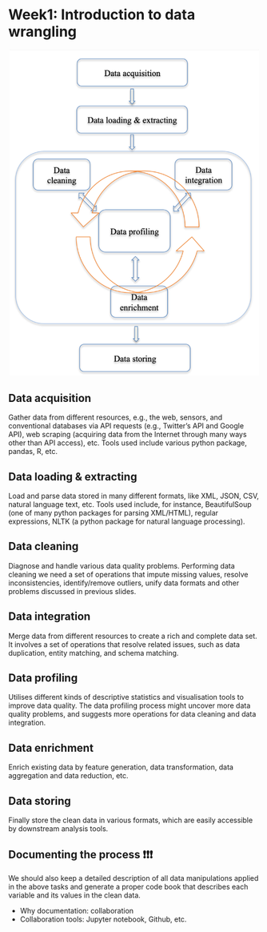 # Week1: Introduction to data wrangling

<div align=center><img src="./Images/w1_major_task.png" alt="w1_major_task" width = "500"/></div>

## Data acquisition

Gather data from different resources, e.g., the web, sensors, and conventional databases via API requests (e.g., Twitter’s API and Google API), web scraping (acquiring data from the Internet through many ways other than API access), etc. Tools used include various python package, pandas, R, etc.

## Data loading & extracting

Load and parse data stored in many different formats, like XML, JSON, CSV, natural language text, etc. Tools used include, for instance, BeautifulSoup (one of many python packages for parsing XML/HTML), regular expressions, NLTK (a python package for natural language processing).

## Data cleaning

Diagnose and handle various data quality problems. Performing data cleaning we need a set of operations that impute missing values, resolve inconsistencies, identify/remove outliers, unify data formats and other problems discussed in previous slides.

## Data integration

Merge data from different resources to create a rich and complete data set. It involves a set of operations that resolve related issues, such as data duplication, entity matching, and schema matching.

## Data profiling

Utilises different kinds of descriptive statistics and visualisation tools to improve data quality. The data profiling process might uncover more data quality problems, and suggests more operations for data cleaning and data integration.

## Data enrichment

Enrich existing data by feature generation, data transformation, data aggregation and data reduction, etc.

## Data storing

Finally store the clean data in various formats, which are easily accessible by downstream analysis tools.

## Documenting the process :exclamation::exclamation::exclamation:

We should also keep a detailed description of all data manipulations applied in the above tasks and generate a proper code book that describes each variable and its values in the clean data.

- Why documentation: collaboration
- Collaboration tools: Jupyter notebook, Github, etc.

